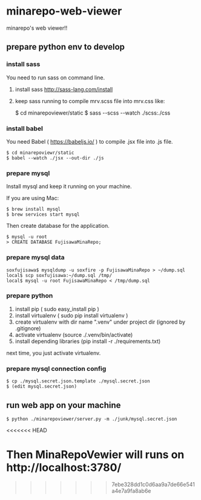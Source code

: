 # minarepo-web-viewer

minarepo's web viewer!!


## prepare python env to develop


### install sass

You need to run sass on command line.

1. install sass http://sass-lang.com/install
2. keep sass running to compile mrv.scss file into mrv.css like:

    $ cd minarepoviewer/static
    $ sass --scss --watch ./scss:./css

### install babel

You need Babel ( https://babeljs.io/ ) to compile .jsx file into .js file.

    $ cd minarepoviewr/static
    $ babel --watch ./jsx --out-dir ./js

### prepare mysql

Install mysql and keep it running on your machine.

If you are using Mac:

    $ brew install mysql
    $ brew services start mysql

Then create database for the application.

    $ mysql -u root
    > CREATE DATABASE FujisawaMinaRepo;

### prepare mysql data


    soxfujisawa$ mysqldump -u soxfire -p FujisawaMinaRepo > ~/dump.sql
    local$ scp soxfujisawa:~/dump.sql /tmp/
    local$ mysql -u root FujisawaMinaRepo < /tmp/dump.sql


### prepare python

1. install pip ( sudo easy_install pip )
2. install virtualenv ( sudo pip install virtualenv )
3. create virtualenv with dir name ".venv" under project dir (ignored by .gitignore)
4. activate virtualenv (source ./.venv/bin/activate)
5. install depending libraries (pip install -r ./requirements.txt)

next time, you just activate virtualenv.


### prepare mysql connection config

    $ cp ./mysql.secret.json.template ./mysql.secret.json
    $ (edit mysql.secret.json)


## run web app on your machine

    $ python ./minarepoviewer/server.py -m ./junk/mysql.secret.json
<<<<<<< HEAD


Then MinaRepoVewier will runs on http://localhost:3780/
=======
>>>>>>> 7ebe328dd1c0d6aa9a7de66e541a4e7a9fa8ab6e
